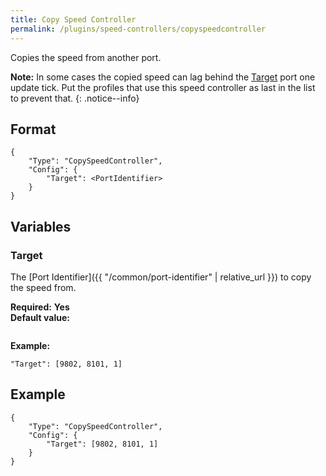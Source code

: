```yaml
---
title: Copy Speed Controller
permalink: /plugins/speed-controllers/copyspeedcontroller
---
```


Copies the speed from another port.

**Note:** In some cases the copied speed can lag behind the [Target](#target) port one update tick. Put the profiles that use this speed controller as last in the list to prevent that.
{: .notice--info}

## Format

~~~
{
    "Type": "CopySpeedController",
    "Config": {
        "Target": <PortIdentifier>
    }
}
~~~

## Variables

### Target
<div class="variable-block" markdown="block">

The [Port Identifier]({{ "/common/port-identifier" | relative_url }}) to copy the speed from.

**Required:** **Yes**<br>
**Default value:**
~~~
~~~
**Example:**
~~~
"Target": [9802, 8101, 1]
~~~

</div>

## Example

~~~
{
    "Type": "CopySpeedController",
    "Config": {
        "Target": [9802, 8101, 1]
    }
}
~~~